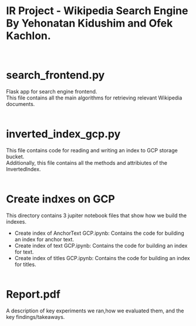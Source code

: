 # IR Project - Wikipedia Search Engine <br /> By Yehonatan Kidushim and Ofek Kachlon. <br /> <br />

# search_frontend.py
Flask app for search engine frontend. <br />
This file contains all the main algorithms for retrieving relevant Wikipedia documents. <br /> <br />

# inverted_index_gcp.py
This file contains code for reading and writing an index to GCP storage bucket. <br />
Additionally, this file contains all the methods and attribiutes of the InvertedIndex. <br /> <br />

# Create indxes on GCP
This directory contains 3 jupiter notebook files that show how we build the indexes. <br />
- Create index of AnchorText GCP.ipynb: Contains the code for building an index for anchor text.
- Create index of text GCP.ipynb: Contains the code for building an index for text.
- Create index of titles GCP.ipynb: Contains the code for building an index for titles. <br /> <br />

# Report.pdf
A description of key experiments we ran,how we evaluated them, and the key findings/takeaways.
